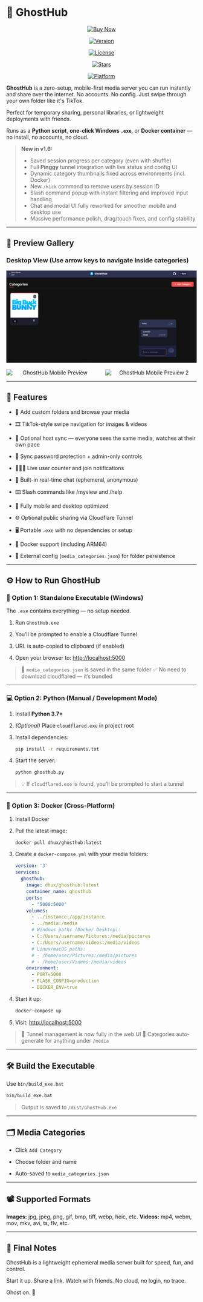 # 👻 GhostHub

<div align="center">
  
[![Buy Now](https://img.shields.io/badge/%F0%9F%92%AB%20Coming%20Soon-GhostHub%20on%20a%20PI-blue?style=for-the-badge)](https://ghosthub.net)

[![Version](https://img.shields.io/badge/Version-1.6-red?style=for-the-badge)](https://github.com/BleedingXiko/GhostHub/releases)

[![License](https://img.shields.io/github/license/BleedingXiko/ghosthub?style=for-the-badge)](https://github.com/BleedingXiko/ghosthub/blob/main/LICENSE)

[![Stars](https://img.shields.io/github/stars/BleedingXiko/ghosthub?style=for-the-badge)](https://github.com/BleedingXiko/ghosthub/stargazers)

[![Platform](https://img.shields.io/badge/Platforms-Windows%20%7C%20Docker%20%7C%20Python-blue?style=for-the-badge)](#)
</div>

**GhostHub** is a zero-setup, mobile-first media server you can run instantly and share over the internet. No accounts. No config. Just swipe through your own folder like it's TikTok.

Perfect for temporary sharing, personal libraries, or lightweight deployments with friends.

Runs as a **Python script**, **one-click Windows `.exe`**, or **Docker container** — no install, no accounts, no cloud.

> **New in v1.6:**
>
> - Saved session progress per category (even with shuffle)
> - Full **Pinggy** tunnel integration with live status and config UI  
> - Dynamic category thumbnails fixed across environments (incl. Docker)
> - New `/kick` command to remove users by session ID
> - Slash command popup with instant filtering and improved input handling
> - Chat and modal UI fully reworked for smoother mobile and desktop use
> - Massive performance polish, drag/touch fixes, and config stability

---

## 📱 Preview Gallery

### Desktop View (Use arrow keys to navigate inside categories)

![GhostHub Desktop Preview](preview.png)

<div style="text-align: center; display: flex; justify-content: center; gap: 20px;">
  <img src="preview-mobile.gif" alt="GhostHub Mobile Preview" width="300" />
  <img src="preview-mobile-2.gif" alt="GhostHub Mobile Preview 2" width="300" />
</div>

---

## 🚀 Features

-   📁 Add custom folders and browse your media

-   🎞️ TikTok-style swipe navigation for images & videos

-   🔁 Optional host sync — everyone sees the same media, watches at their own pace

-   🔐 Sync password protection + admin-only controls

-   🧑‍🤝‍🧑 Live user counter and join notifications

-   💬 Built-in real-time chat (ephemeral, anonymous)

-   ⌨️ Slash commands like /myview and /help

-   📱 Fully mobile and desktop optimized

-   🌐 Optional public sharing via Cloudflare Tunnel

-   🖥️ Portable `.exe` with no dependencies or setup

-   🐳 Docker support (including ARM64)

-   💾 External config (`media_categories.json`) for folder persistence


---

## ⚙️ How to Run GhostHub

### 🔧 Option 1: Standalone Executable (Windows)

The `.exe` contains everything — no setup needed.

1.  Run `GhostHub.exe`

2.  You’ll be prompted to enable a Cloudflare Tunnel

3.  URL is auto-copied to clipboard (if enabled)

4.  Open your browser to: [http://localhost:5000](http://localhost:5000/)


> 📁 `media_categories.json` is saved in the same folder
> ✅ No need to download cloudflared — it’s bundled

---

### 💻 Option 2: Python (Manual / Development Mode)

1.  Install **Python 3.7+**

2.  _(Optional)_ Place `cloudflared.exe` in project root

3.  Install dependencies:

    ```bash
    pip install -r requirements.txt
    ```

4.  Start the server:

    ```bash
    python ghosthub.py
    ```


> 💡 If `cloudflared.exe` is found, you’ll be prompted to start a tunnel

---

### 🐳 Option 3: Docker (Cross-Platform)

1.  Install Docker

2.  Pull the latest image:

    ```bash
    docker pull dhux/ghosthub:latest
    ```

3.  Create a `docker-compose.yml` with your media folders:

    ```yaml
    version: '3'
    services:
      ghosthub:
        image: dhux/ghosthub:latest
        container_name: ghosthub
        ports:
          - "5000:5000"
        volumes:
          - ../instance:/app/instance
          - ../media:/media
          # Windows paths (Docker Desktop):
          - C:/Users/username/Pictures:/media/pictures
          - C:/Users/username/Videos:/media/videos
          # Linux/macOS paths:
          # - /home/user/Pictures:/media/pictures
          # - /home/user/Videos:/media/videos
        environment:
          - PORT=5000
          - FLASK_CONFIG=production
          - DOCKER_ENV=true
    ```

4.  Start it up:

    ```bash
    docker-compose up
    ```

5.  Visit: [http://localhost:5000](http://localhost:5000/)


> 🧠 Tunnel management is now fully in the web UI
> 📂 Categories auto-generate for anything under `/media`

---

## 🛠️ Build the Executable

Use `bin/build_exe.bat`

```bash
bin/build_exe.bat
```

> Output is saved to `/dist/GhostHub.exe`

---

## 🗂 Media Categories

-   Click `Add Category`

-   Choose folder and name

-   Auto-saved to `media_categories.json`


---

## 📽 Supported Formats

**Images:** jpg, jpeg, png, gif, bmp, tiff, webp, heic, etc.
**Videos:** mp4, webm, mov, mkv, avi, ts, flv, etc.

---

## 👻 Final Notes

GhostHub is a lightweight ephemeral media server built for speed, fun, and control.

Start it up. Share a link. Watch with friends. No cloud, no login, no trace.

Ghost on. 👻
